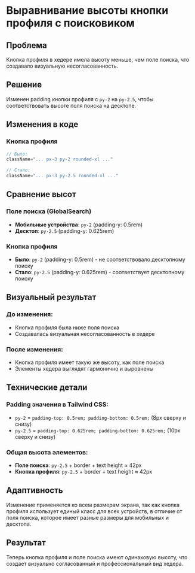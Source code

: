 # Выравнивание высоты кнопки профиля с поисковиком

## Проблема
Кнопка профиля в хедере имела высоту меньше, чем поле поиска, что создавало визуальную несогласованность.

## Решение
Изменен padding кнопки профиля с `py-2` на `py-2.5`, чтобы соответствовать высоте поля поиска на десктопе.

## Изменения в коде

### Кнопка профиля
```typescript
// Было:
className="... px-3 py-2 rounded-xl ..."

// Стало:
className="... px-3 py-2.5 rounded-xl ..."
```

## Сравнение высот

### Поле поиска (GlobalSearch)
- **Мобильные устройства**: `py-2` (padding-y: 0.5rem)
- **Десктоп**: `py-2.5` (padding-y: 0.625rem)

### Кнопка профиля
- **Было**: `py-2` (padding-y: 0.5rem) - не соответствовало десктопному поиску
- **Стало**: `py-2.5` (padding-y: 0.625rem) - соответствует десктопному поиску

## Визуальный результат

### До изменения:
- Кнопка профиля была ниже поля поиска
- Создавалась визуальная несогласованность в хедере

### После изменения:
- Кнопка профиля имеет такую же высоту, как поле поиска
- Элементы хедера выглядят гармонично и выровнены

## Технические детали

### Padding значения в Tailwind CSS:
- `py-2` = `padding-top: 0.5rem; padding-bottom: 0.5rem;` (8px сверху и снизу)
- `py-2.5` = `padding-top: 0.625rem; padding-bottom: 0.625rem;` (10px сверху и снизу)

### Общая высота элементов:
- **Поле поиска**: `py-2.5` + border + text height ≈ 42px
- **Кнопка профиля**: `py-2.5` + border + text height ≈ 42px

## Адаптивность
Изменение применяется ко всем размерам экрана, так как кнопка профиля использует единый класс для всех устройств, в отличие от поля поиска, которое имеет разные размеры для мобильных и десктопа.

## Результат
Теперь кнопка профиля и поле поиска имеют одинаковую высоту, что создает визуально согласованный и профессиональный вид хедера.
